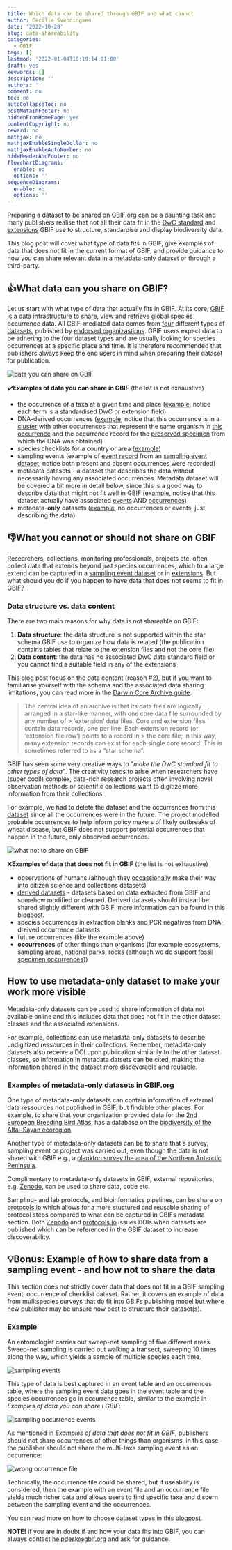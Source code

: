```yaml
---
title: Which data can be shared through GBIF and what cannot
author: Cecilie Svenningsen
date: '2022-10-28'
slug: data-shareability
categories:
  - GBIF
tags: []
lastmod: '2022-01-04T10:19:14+01:00'
draft: yes
keywords: []
description: ''
authors: ''
comment: no
toc: no
autoCollapseToc: no
postMetaInFooter: no
hiddenFromHomePage: yes
contentCopyright: no
reward: no
mathjax: no
mathjaxEnableSingleDollar: no
mathjaxEnableAutoNumber: no
hideHeaderAndFooter: no
flowchartDiagrams:
  enable: no
  options: ''
sequenceDiagrams:
  enable: no
  options: ''
---
```


Preparing a dataset to be shared on GBIF.org can be a daunting task and many publishers realise that not all their data fit in the [DwC standard](https://www.gbif.org/darwin-core) and [extensions](https://rs.gbif.org/extensions.html) GBIF use to structure, standardise and display biodiversity data. 

This blog post will cover what type of data fits in GBIF, give examples of data that does not fit in the current format of GBIF, and provide guidance to how you can share relevant data in a metadata-only dataset or through a third-party.

## :thumbsup:What data can you share on GBIF?
Let us start with what type of data that actually fits in GBIF. At its core, [GBIF](https://www.gbif.org/what-is-gbif) is a data infrastructure to share, view and retrieve global species occurrence data. All GBIF-mediated data comes from [four](https://www.gbif.org/dataset-classes) different types of [datasets](https://data-blog.gbif.org/post/choose-dataset-type/), published by [endorsed organizastions](https://www.gbif.org/endorsement-guidelines). GBIF users expect data to be adhering to the four dataset types and are usually looking for species occurrences at a specific place and time. It is therefore recommended that publishers always keep the end users in mind when preparing their dataset for publication.

![data you can share on GBIF](/post/2022-10-28-which-data-can-be-shared-through-GBIF-and-what-cannot/please-share.png)

✔️**Examples of data you can share in GBIF** (the list is not exhaustive)
* the occurrence of a taxa at a given time and place ([example](https://www.gbif.org/occurrence/3085788310), notice each term is a standardised DwC or extension field)
* DNA-derived occurrences ([example](https://www.gbif.org/occurrence/2238661140), notice that this occurrence is in a [cluster](https://www.gbif.org/occurrence/2238661140/cluster) with other occurrences that  represent the same organism in [this occurrence](https://www.gbif.org/occurrence/3019774852) and the occurrence record for the [preserved specimen](https://www.gbif.org/occurrence/3024253052) from which the DNA was obtained)
* species checklists for a country or area ([example](https://www.gbif.org/dataset/c20a2c3b-5041-4062-9658-85d269480384))
* sampling events (example of [event record](https://www.gbif.org/dataset/aea17af8-5578-4b04-b5d3-7adf0c5a1e60/event/000279e0-f841-4522-a69c-5ca24b7d5bd6) from an [sampling event dataset](https://www.gbif.org/dataset/aea17af8-5578-4b04-b5d3-7adf0c5a1e60), notice both present and absent occurrences were recorded)
* metadata datasets - a dataset that describes the data without necessarily having any associated occurrences. Metadata dataset will be covered a bit more in detail below, since this is a good way to describe data that might not fit well in GBIF ([example](https://www.gbif.org/dataset/03493d8b-d05e-4f4b-9bd8-8b48abe81924), notice that this dataset actually have associated [events](https://www.gbif.org/dataset/03493d8b-d05e-4f4b-9bd8-8b48abe81924/event/br:sibbr:peld:mlrd:al:2008-5-23-11-int) AND [occurrences](https://www.gbif.org/occurrence/search?dataset_key=03493d8b-d05e-4f4b-9bd8-8b48abe81924))
* metadata-**only** datasets ([example](https://www.gbif.org/dataset/4c3f6e6a-3432-4dc7-9a89-6ad3eb3d1209), no occurrences or events, just describing the data)

## :thumbsdown:What you cannot or should not share on GBIF
Researchers, collections, monitoring professionals, projects etc. often collect data that extends beyond just species occurrences, which to a large extend can be captured in a [sampling event dataset](https://www.gbif.org/data-quality-requirements-sampling-events) or in [extensions](https://rs.gbif.org/extensions.html). But what should you do if you happen to have data that does not seems to fit in GBIF?

### Data structure vs. data content
There are two main reasons for why data is not shareable on GBIF:
1. **Data structure**: the data structure is not supported within the star schema GBIF use to organize how data is related (the publication contains tables that relate to the extension files and not the core file)
2. **Data content**: the data has no associated DwC data standard field or you cannot find a suitable field in any of the extensions

This blog post focus on the data content (reason #2), but if you want to familiarise yourself with the schema and the associated data sharing limitations, you can read more in the [Darwin Core Archive guide](https://ipt.gbif.org/manual/en/ipt/2.5/dwca-guide).

> The central idea of an archive is that its data files are logically arranged in a star-like manner, with one core data file surrounded by any number of > ‘extension’ data files. Core and extension files contain data records, one per line. Each extension record (or ‘extension file row’) points to a record in > the core file; in this way, many extension records can exist for each single core record. This is sometimes referred to as a “star schema”.

GBIF has seen some very creative ways to *"make the DwC standard fit to other types of data"*. The creativity tends to arise when researchers have (super cool!) complex, data-rich research projects often involving novel observation methods or scientific collections want to digitize more information from their collections. 

For example, we had to delete the dataset and the occurrences from this [dataset](https://www.gbif.org/dataset/53efcac4-cd08-4b4d-93e6-cb06c1d37de1) since all the occurrences were in the future. The project modelled probable occurrences to help inform policy makers of likely outbreaks of wheat disease, but GBIF does not support potential occurrences that happen in the future, only observed occurrences.

![what not to share on GBIF](/post/2022-10-28-which-data-can-be-shared-through-GBIF-and-what-cannot/dontshare.png)

:x:**Examples of data that does not fit in GBIF** (the list is not exhaustive)
* observations of humans (although they [occassionally](https://www.gbif.org/occurrence/search?taxon_key=2436436) make their way into citizen science and collections datasets)
* [derived datasets](https://www.gbif.org/citation-guidelines#derivedDatasets) - datasets based on data extracted from GBIF and somehow modified or cleaned. Derived datasets should instead be shared slightly different with GBIF, more information can be found in this [blogpost](https://data-blog.gbif.org/post/derived-datasets/).
* species occurrences in extraction blanks and PCR negatives from DNA-dreived occurrence datasets
* future occurrences (like the example above)
* **occurrences** of other things than organisms (for example ecosystems, sampling areas, national parks, rocks (although we do support [fossil specimen occurrences](https://www.gbif.org/occurrence/search?basis_of_record=FOSSIL_SPECIMEN)))

## How to use metadata-only dataset to make your work more visible
Metadata-only datasets can be used to share information of data not available online and this includes data that does not fit in the other dataset classes and the associated extensions.

For example, collections can use metadata-only datasets to describe undigitized ressources in their collections. Remember, metadata-only datasets also receive a DOI upon publication similarily to the other dataset classes, so information in metadata datsets can be cited, making the information shared in the dataset more discoverable and reusable. 

### Examples of metadata-only datasets in GBIF.org
One type of metadata-only datasets can contain information of external data ressources not published in GBIF, but findable other places. For example, to share that your organization provided data for the [2nd European Breeding Bird Atlas](https://www.gbif.org/dataset/b47074e3-c116-461a-b2a1-0bf87da80bfb), has a database on the [biodiversity of the Altai-Sayan ecoregion](https://www.gbif.org/dataset/052596c5-d27d-4c4f-a211-64c0f54d58a1).

Another type of metadata-only datasets can be to share that a survey, sampling event or project was carried out, even though the data is not shared with GBIF e.g., a [plankton survey the area of the Northern Antarctic Peninsula](https://www.gbif.org/dataset/d87b829c-43d6-4b21-afb4-37e66915c6d4).

Complimentary to metadata-only datasets in GBIF, external repositories, e.g. [Zenodo](https://zenodo.org/), can be used to share data, code etc. 

Sampling- and lab protocols, and bioinformatics pipelines, can be share on [protocols.io](https://www.protocols.io) which allows for a more stuctured and reusable sharing of protocol steps compared to what can be captured in GBIFs metadata section. Both [Zenodo](https://zenodo.org/) and [protocols.io](https://www.protocols.io) issues DOIs when datasets are published which can be referenced in the GBIF dataset to increase discoverability.

## :bulb:Bonus: Example of how to share data from a sampling event - and how not to share the data
This section does not strictly cover data that does not fit in a GBIF sampling event, occurrence of checklist dataset. Rather, it covers an example of data from mulitspecies surveys that do fit into GBIFs publishing model but where new publisher may be unsure how best to structure their dataset(s). 

### Example
An entomologist carries out sweep-net sampling of five different areas. Sweep-net sampling is carried out walking a transect, sweeping 10 times along the way, which yields a sample of multiple species each time. 

![sampling events](/post/2022-10-28-which-data-can-be-shared-through-GBIF-and-what-cannot/sampling_events.png)

This type of data is best captured in an event table and an occurrences table, where the sampling event data goes in the event table and the species occurrences go in occurrence table, similar to the example in *Examples of data you can share i GBIF*:

![sampling occurrence events](/post/2022-10-28-which-data-can-be-shared-through-GBIF-and-what-cannot/sampling_occurrence_event.png)

As mentioned in *Examples of data that does not fit in GBIF*, publishers should not share occurrences of other things than organisms, in this case the publisher should not share the multi-taxa sampling event as an occurrence:

![wrong occurrence file](/post/2022-10-28-which-data-can-be-shared-through-GBIF-and-what-cannot/wrong_occurrence_file.png)

Technically, the occurrence file could be shared, but if useability is considered, then the example with an event file and an occurrence file yields much richer data and allows users to find specific taxa and discern between the sampling event and the occurrences. 

You can read more on how to choose dataset types in this [blogpost](https://data-blog.gbif.org/post/choose-dataset-type/). 

**NOTE!** if you are in doubt if and how your data fits into GBIF, you can always contact helpdesk@gbif.org and ask for guidance.
